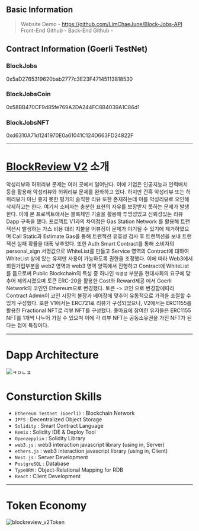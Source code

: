 ## Basic Information
> Website Demo - https://github.com/LimChaeJune/Block-Jobs-API  
> Front-End Github -
> Back-End Github -


## Contract Information (Goerli TestNet)
### BlockJobs
0x5aD2765319620bab2777c3E23F47145113818530
### BlockJobsCoin
0x58BB470CF9d85fe769A2DA244FC8B4039A1C86d1
### BlockJobsNFT
0xd6310A71d1241970E0a61041C124D663FD24822F

---

# [BlockReview V2](blockreview.monstercoders.io) 소개
악성리뷰와 허위리뷰 문제는 여러 곳에서 일어난다. 이에 기업은 인공지능과 인력배치 등을 활용해 악성리뷰와 허위리뷰 문제를 완화하고 있다. 하지만 간혹 악성리뷰 또는 허위리뷰가 아닌 좋지 못한 평가의 솔직한 리뷰 또한 존재하는데 이를 악성리뷰로 오인해 삭제하고는 한다. 여기서 소비자는 충분한 표현의 자유를 보장받지 못하는 문제가 발생한다. 이에 본 프로젝트에서는 블록체인 기술을 활용해 투명성있고 신뢰성있는 리뷰 Dapp 구축을 했다. 프로젝트 V1과의 차이점은 Gas Station Network 를 활용해 트랜잭션시 발생하는 가스 비용 대리 지불을 어뷰징이 문제가 야기될 수 있기에 제거하였으며 Call Static과 Estimate Gas를 통해 트랜잭션 유효성 검사 후 트랜잭션을 보내 트랜잭션 실패 확률을 대폭 낮추었다. 또한 Auth Smart Contract를 통해 소비자의 personal_sign 서명값으로 WhiteList를 만들고 Service 영역의 Contract에 대하여 WhiteList 상에 있는 유저만 사용이 가능하도록 권한을 조정했다. 이에 따라 Web3에서 회원가입부분을 web2 영역과 web3 영역 양쪽에서 진행하고 Contract에 WhiteList를 둠으로써 Public Blockchain의 특성 중 하나인 `익명성` 부분을 현대사회의 요구에 맞추어 제외시켰으며 토큰 ERC-20을 활용한 Cost와 Reward제공 에서 Goerli Network의 코인인 Ethereum으로 변경했다. 토큰 -> 코인 으로 변경함에따라 Contract Admin이 코인 시장의 불장과 베어장에 맞추어 유동적으로 가격을 조절할 수 있게 구성했다. 또한 V1에서는 ERC721로 리뷰가 구성되었으나, V2에서는 ERC1155를 활용한 Fractional NFT로 리뷰 NFT를 구성했다. 좋아요에 참여한 유저들은 ERC1155 NFT를 1개씩 나누어 가질 수 있으며 이에 각 리뷰 NFT는 공동소유권을 가진 NFT가 된다는 점이 특징이다.

---

# Dapp Architecture
![ㅋㅇㄴㅍ](https://user-images.githubusercontent.com/66409384/186609149-b5f41b86-4780-4414-9d3c-02afb5a3693a.png)

# Consturction Skills
- `Ethereum Testnet (Goerli)` : Blockchain Network
- `IPFS` : Decentralized Object Storage
- `Solidity` : Smart Contract Language
- `Remix` : Solidity IDE & Deploy Tool
- `Openzepplin` : Solidity Library
- `web3.js` : web3 interaction javascript library (using in, Server)
- `ethers.js` : web3 interaction javascript library (using in, Client)
- `Nest.js` : Server Development
- `PostgreSQL` : Database
- `TypeORM` : Object-Relational Mapping for RDB
- `React` : Client Development

---

# Token Economy
![blockreview_v2Token](https://user-images.githubusercontent.com/66409384/186613588-3bbb6b37-4fe5-43ab-82f1-f730491f2862.png)


